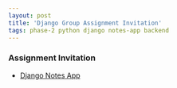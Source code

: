 ```yaml
---
layout: post
title: 'Django Group Assignment Invitation'
tags: phase-2 python django notes-app backend
---
```


### Assignment Invitation
- [Django Notes App](https://classroom.github.com/g/FntKkWla)

